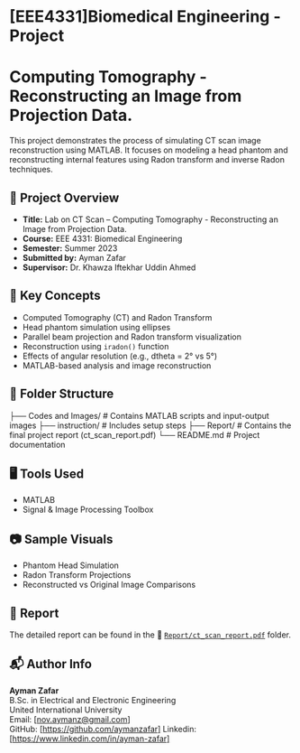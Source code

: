 # [EEE4331]Biomedical Engineering - Project
# Computing Tomography - Reconstructing an Image from Projection Data.

This project demonstrates the process of simulating CT scan image reconstruction using MATLAB. It focuses on modeling a head phantom and reconstructing internal features using Radon transform and inverse Radon techniques.

## 📄 Project Overview

- **Title:** Lab on CT Scan – Computing Tomography - Reconstructing an Image from Projection Data.
- **Course:** EEE 4331: Biomedical Engineering
- **Semester:** Summer 2023
- **Submitted by:** Ayman Zafar
- **Supervisor:** Dr. Khawza Iftekhar Uddin Ahmed

## 🧠 Key Concepts

- Computed Tomography (CT) and Radon Transform
- Head phantom simulation using ellipses
- Parallel beam projection and Radon transform visualization
- Reconstruction using `iradon()` function
- Effects of angular resolution (e.g., dtheta = 2° vs 5°)
- MATLAB-based analysis and image reconstruction

## 📂 Folder Structure

├── Codes and Images/       # Contains MATLAB scripts and input-output images
├── instruction/            # Includes setup steps 
├── Report/                 # Contains the final project report (ct_scan_report.pdf)
└── README.md               # Project documentation


## 🖥️ Tools Used

- MATLAB
- Signal & Image Processing Toolbox

## 📷 Sample Visuals

- Phantom Head Simulation
- Radon Transform Projections
- Reconstructed vs Original Image Comparisons

## 📘 Report

The detailed report can be found in the 📄 [`Report/ct_scan_report.pdf`](./Report/ct_scan_report.pdf)
 folder.

## 📬 Author Info

**Ayman Zafar**  
B.Sc. in Electrical and Electronic Engineering  
United International University  
Email: [nov.aymanz@gmail.com]  
GitHub: [https://github.com/aymanzafar]
Linkedin: [https://www.linkedin.com/in/ayman-zafar]


